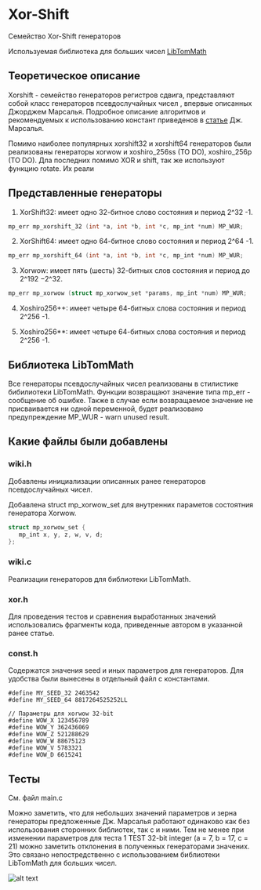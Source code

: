 # Xor-Shift
Семейство Xor-Shift генераторов 

Используемая библиотека для больших чисел [LibTomMath](https://www.libtom.net/LibTomMath/)

 ## Теоретическое описание
 
Xorshift - семейство генераторов регистров сдвига, представляют собой класс генераторов псевдослучайных чисел , впервые описанных Джорджем Марсалья. Подробное описание алгоритмов и рекомендуемых к использованию констант приведенов в [статье](https://www.jstatsoft.org/article/view/v008i14) Дж. Марсалья.
 
Помимо наиболее популярных xorshift32 и xorshift64 генераторов были реализованы генераторы xorwow и xoshiro_256ss (TO DO), xoshiro_256p (TO DO). Дла последних помимо XOR и shift, так же используют функцию rotate. Их реали
 
 ## Представленные генераторы
 
1) XorShift32: имеет одно 32-битное слово состояния и период 2^32 -1. 

```C
mp_err mp_xorshift_32 (int *a, int *b, int *c, mp_int *num) MP_WUR;
```

2) XorShift64: имеет одно 64-битное слово состояния и период 2^64 -1.

```C
mp_err mp_xorshift_64 (int *a, int *b, int *c, mp_int *num) MP_WUR;
```

3) Xorwow: имеет пять (шесть) 32-битных слов состояния и период до 2^192 −2^32.

```C
mp_err mp_xorwow (struct mp_xorwow_set *params, mp_int *num) MP_WUR;
```

4) Xoshiro256++: имеет четыре 64-битных слова состояния и период 2^256 -1.



5) Xoshiro256**: имеет четыре 64-битных слова состояния и период 2^256 -1.



## Библиотека LibTomMath

Все генераторы псевдослучайных чисел реализованы в стилистике бибилиотеки LibTomMath. Функции возвращают значение типа mp_err - сообщение об ошибке. Также в случае если возвращаемое значение не присваивается ни одной переменной, будет реализовано предупреждение MP_WUR - warn unused result.

## Какие файлы были добавлены

### wiki.h

Добавлены инициализации описанных ранее генераторов псевдослучайных чисел.

Добавлена struct mp_xorwow_set для внутренних параметов состоятния генератора Xorwow.
 ```C
 struct mp_xorwow_set {
    mp_int x, y, z, w, v, d;
};
```

### wiki.c

Реализации генераторов для библиотеки LibTomMath.

### xor.h

Для проведения тестов и сравнения выработанных значений использовались фрагменты кода, приведенные автором в указанной ранее статье. 

### const.h

Содержатся значения seed и иных параметров для генераторов. Для удобства были вынесены в отдельный файл с константами.

```
#define MY_SEED_32 2463542
#define MY_SEED_64 8817264525252LL

// Параметры для xorwow 32-bit
#define WOW_X 123456789
#define WOW_Y 362436069
#define WOW_Z 521288629
#define WOW_W 88675123
#define WOW_V 5783321
#define WOW_D 6615241
```

## Тесты
См. файл main.c

Можно заметить, что для небольших значений параметров и зерна генераторы предложенные Дж. Марсалья работают одинаково как без использования сторонних библиотек, так с и ними. Тем не менее при изменении параметров для теста 1 TEST 32-bit integer (a = 7, b = 17, c = 21) можно заметить отклонения в полученных генераторами значених. Это связано непостредственно с использованием библиотеки LibTomMath для больших чисел.

![alt text](https://sun9-47.userapi.com/impf/5ou0BJkeM04x2vxVy5bMUMlyVUrdHEs9aWP92g/YtFgeSAaeQY.jpg?size=584x686&quality=96&proxy=1&sign=8b4942d349976036213a38eb6d951a17&type=album)
